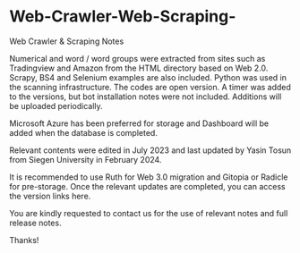 # Web-Crawler-Web-Scraping-
Web Crawler &amp; Scraping Notes


Numerical and word / word groups were extracted from sites such as Tradingview and Amazon from the HTML directory based on Web 2.0. Scrapy, BS4 and Selenium examples are also included. Python was used in the scanning infrastructure. The codes are open version. A timer was added to the versions, but bot installation notes were not included. Additions will be uploaded periodically.

Microsoft Azure has been preferred for storage and Dashboard will be added when the database is completed.

Relevant contents were edited in July 2023 and last updated by Yasin Tosun from Siegen University in February 2024.

It is recommended to use Ruth for Web 3.0 migration and Gitopia or Radicle for pre-storage. Once the relevant updates are completed, you can access the version links here.

You are kindly requested to contact us for the use of relevant notes and full release notes.

Thanks!
